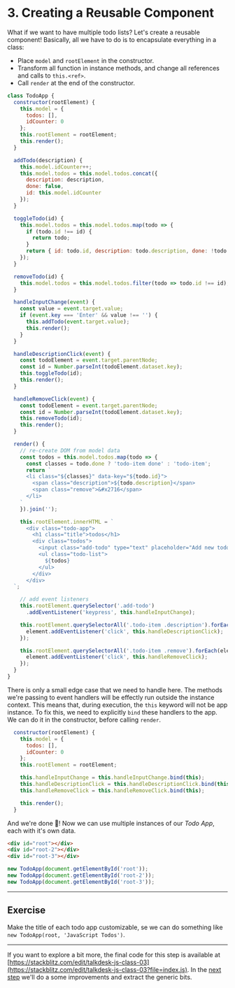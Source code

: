 # 3. Creating a Reusable Component

What if we want to have multiple todo lists? Let's create a reusable component! Basically, all we have to do is to encapsulate everything in a class:
- Place `model` and `rootElement` in the constructor.
- Transform all function in instance methods, and change all references and calls to `this.<ref>`.
- Call `render` at the end of the constructor.

```js
class TodoApp {
  constructor(rootElement) {
    this.model = {
      todos: [],
      idCounter: 0
    };
    this.rootElement = rootElement;
    this.render();
  }

  addTodo(description) {
    this.model.idCounter++;
    this.model.todos = this.model.todos.concat({
      description: description,
      done: false,
      id: this.model.idCounter
    });
  }

  toggleTodo(id) {
    this.model.todos = this.model.todos.map(todo => {
      if (todo.id !== id) {
        return todo;
      }
      return { id: todo.id, description: todo.description, done: !todo.done };
    });
  }

  removeTodo(id) {
    this.model.todos = this.model.todos.filter(todo => todo.id !== id);
  }

  handleInputChange(event) {
    const value = event.target.value;
    if (event.key === 'Enter' && value !== '') {
      this.addTodo(event.target.value);
      this.render();
    }
  }

  handleDescriptionClick(event) {
    const todoElement = event.target.parentNode;
    const id = Number.parseInt(todoElement.dataset.key);
    this.toggleTodo(id);
    this.render();
  }

  handleRemoveClick(event) {
    const todoElement = event.target.parentNode;
    const id = Number.parseInt(todoElement.dataset.key);
    this.removeTodo(id);
    this.render();
  }

  render() {
    // re-create DOM from model data
    const todos = this.model.todos.map(todo => {
      const classes = todo.done ? 'todo-item done' : 'todo-item';
      return `
      <li class="${classes}" data-key="${todo.id}">
        <span class="description">${todo.description}</span>
        <span class="remove">&#x2716</span>
      </li>
    `
    }).join('');

    this.rootElement.innerHTML = `
      <div class="todo-app">
        <h1 class="title">todos</h1>
        <div class="todos">
          <input class="add-todo" type="text" placeholder="Add new todo" />
          <ul class="todo-list">
            ${todos}
          </ul>
        </div>
      </div>
  `;

    // add event listeners
    this.rootElement.querySelector('.add-todo')
      .addEventListener('keypress', this.handleInputChange);

    this.rootElement.querySelectorAll('.todo-item .description').forEach(element => {
      element.addEventListener('click', this.handleDescriptionClick);
    });

    this.rootElement.querySelectorAll('.todo-item .remove').forEach(element => {
      element.addEventListener('click', this.handleRemoveClick);
    });
  }
}
```

There is only a small edge case that we need to handle here. The methods we're passing to event handlers will be effectly run outside the instance context. This means that, during execution, the `this` keyword will not be app instance. To fix this, we need to explicitly `bind` these handlers to the app. We can do it in the constructor, before calling `render`.
```js
  constructor(rootElement) {
    this.model = {
      todos: [],
      idCounter: 0
    };
    this.rootElement = rootElement;

    this.handleInputChange = this.handleInputChange.bind(this);
    this.handleDescriptionClick = this.handleDescriptionClick.bind(this);
    this.handleRemoveClick = this.handleRemoveClick.bind(this);

    this.render();
  }
```

And we're done 🎊! Now we can use multiple instances of our _Todo App_, each with it's own data.
```html
<div id="root"></div>
<div id="root-2"></div>
<div id="root-3"></div>
```
```js
new TodoApp(document.getElementById('root'));
new TodoApp(document.getElementById('root-2'));
new TodoApp(document.getElementById('root-3'));
```

---

## Exercise
Make the title of each todo app customizable, se we can do something like `new TodoApp(root, 'JavaScript Todos')`.

---
If you want to explore a bit more, the final code for this step is available at [https://stackblitz.com/edit/talkdesk-js-class-03](https://stackblitz.com/edit/talkdesk-js-class-03?file=index.js). In the [next step](./04-extracting-generic-parts.md) we'll do a some improvements and extract the generic bits.
